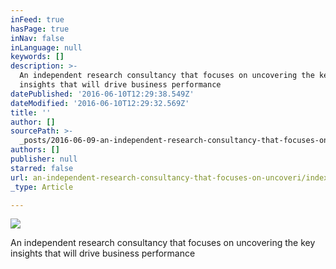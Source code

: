 ```yaml
---
inFeed: true
hasPage: true
inNav: false
inLanguage: null
keywords: []
description: >-
  An independent research consultancy that focuses on uncovering the key
  insights that will drive business performance 
datePublished: '2016-06-10T12:29:38.549Z'
dateModified: '2016-06-10T12:29:32.569Z'
title: ''
author: []
sourcePath: >-
  _posts/2016-06-09-an-independent-research-consultancy-that-focuses-on-uncoveri.md
authors: []
publisher: null
starred: false
url: an-independent-research-consultancy-that-focuses-on-uncoveri/index.html
_type: Article

---
```

![](https://the-grid-user-content.s3-us-west-2.amazonaws.com/f8788a93-53e2-4152-91c6-7440cc5c722c.jpg)

An independent research consultancy that focuses on uncovering the key insights that will drive business performance